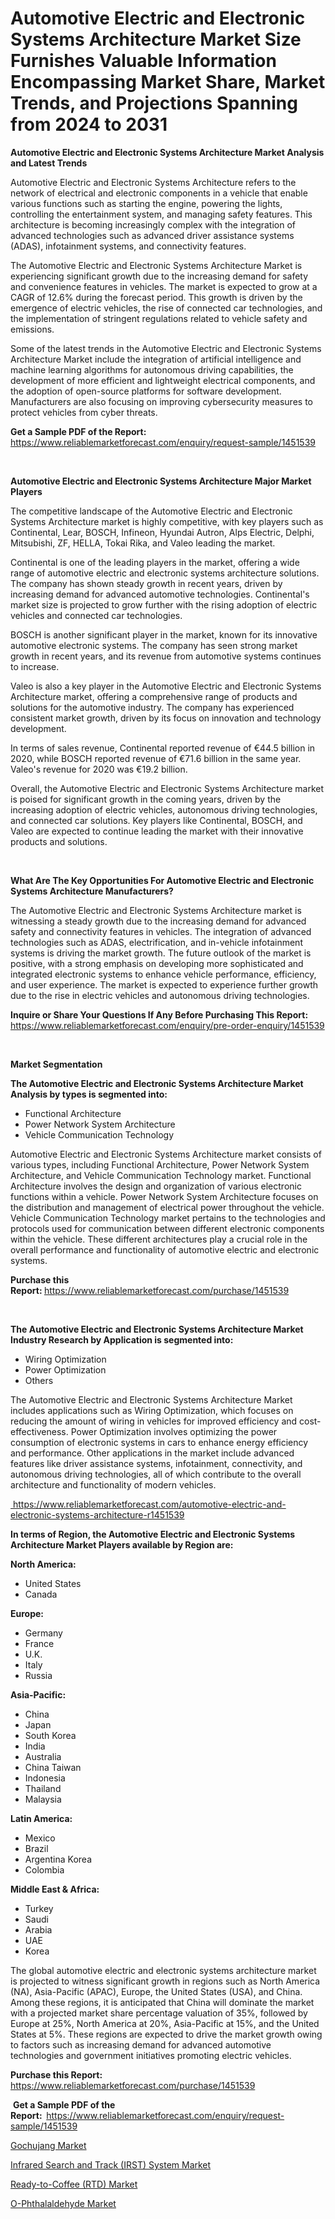 <p><h1>Automotive Electric and Electronic Systems Architecture Market Size Furnishes Valuable Information Encompassing Market Share, Market Trends, and Projections Spanning from 2024 to 2031</h1></p><p><strong>Automotive Electric and Electronic Systems Architecture Market Analysis and Latest Trends</strong></p>
<p><p>Automotive Electric and Electronic Systems Architecture refers to the network of electrical and electronic components in a vehicle that enable various functions such as starting the engine, powering the lights, controlling the entertainment system, and managing safety features. This architecture is becoming increasingly complex with the integration of advanced technologies such as advanced driver assistance systems (ADAS), infotainment systems, and connectivity features.</p><p>The Automotive Electric and Electronic Systems Architecture Market is experiencing significant growth due to the increasing demand for safety and convenience features in vehicles. The market is expected to grow at a CAGR of 12.6% during the forecast period. This growth is driven by the emergence of electric vehicles, the rise of connected car technologies, and the implementation of stringent regulations related to vehicle safety and emissions.</p><p>Some of the latest trends in the Automotive Electric and Electronic Systems Architecture Market include the integration of artificial intelligence and machine learning algorithms for autonomous driving capabilities, the development of more efficient and lightweight electrical components, and the adoption of open-source platforms for software development. Manufacturers are also focusing on improving cybersecurity measures to protect vehicles from cyber threats.</p></p>
<p><strong>Get a Sample PDF of the Report:&nbsp;</strong> <a href="https://www.reliablemarketforecast.com/enquiry/request-sample/1451539">https://www.reliablemarketforecast.com/enquiry/request-sample/1451539</a></p>
<p>&nbsp;</p>
<p><strong>Automotive Electric and Electronic Systems Architecture Major Market Players</strong></p>
<p><p>The competitive landscape of the Automotive Electric and Electronic Systems Architecture market is highly competitive, with key players such as Continental, Lear, BOSCH, Infineon, Hyundai Autron, Alps Electric, Delphi, Mitsubishi, ZF, HELLA, Tokai Rika, and Valeo leading the market.</p><p>Continental is one of the leading players in the market, offering a wide range of automotive electric and electronic systems architecture solutions. The company has shown steady growth in recent years, driven by increasing demand for advanced automotive technologies. Continental's market size is projected to grow further with the rising adoption of electric vehicles and connected car technologies.</p><p>BOSCH is another significant player in the market, known for its innovative automotive electronic systems. The company has seen strong market growth in recent years, and its revenue from automotive systems continues to increase.</p><p>Valeo is also a key player in the Automotive Electric and Electronic Systems Architecture market, offering a comprehensive range of products and solutions for the automotive industry. The company has experienced consistent market growth, driven by its focus on innovation and technology development.</p><p>In terms of sales revenue, Continental reported revenue of €44.5 billion in 2020, while BOSCH reported revenue of €71.6 billion in the same year. Valeo's revenue for 2020 was €19.2 billion.</p><p>Overall, the Automotive Electric and Electronic Systems Architecture market is poised for significant growth in the coming years, driven by the increasing adoption of electric vehicles, autonomous driving technologies, and connected car solutions. Key players like Continental, BOSCH, and Valeo are expected to continue leading the market with their innovative products and solutions.</p></p>
<p>&nbsp;</p>
<p><strong>What Are The Key Opportunities For Automotive Electric and Electronic Systems Architecture Manufacturers?</strong></p>
<p><p>The Automotive Electric and Electronic Systems Architecture market is witnessing a steady growth due to the increasing demand for advanced safety and connectivity features in vehicles. The integration of advanced technologies such as ADAS, electrification, and in-vehicle infotainment systems is driving the market growth. The future outlook of the market is positive, with a strong emphasis on developing more sophisticated and integrated electronic systems to enhance vehicle performance, efficiency, and user experience. The market is expected to experience further growth due to the rise in electric vehicles and autonomous driving technologies.</p></p>
<p><strong>Inquire or Share Your Questions If Any Before Purchasing This Report:</strong> <a href="https://www.reliablemarketforecast.com/enquiry/pre-order-enquiry/1451539">https://www.reliablemarketforecast.com/enquiry/pre-order-enquiry/1451539</a></p>
<p>&nbsp;</p>
<p><strong>Market Segmentation</strong></p>
<p><strong>The Automotive Electric and Electronic Systems Architecture Market Analysis by types is segmented into:</strong></p>
<p><ul><li>Functional Architecture</li><li>Power Network System Architecture</li><li>Vehicle Communication Technology</li></ul></p>
<p><p>Automotive Electric and Electronic Systems Architecture market consists of various types, including Functional Architecture, Power Network System Architecture, and Vehicle Communication Technology market. Functional Architecture involves the design and organization of various electronic functions within a vehicle. Power Network System Architecture focuses on the distribution and management of electrical power throughout the vehicle. Vehicle Communication Technology market pertains to the technologies and protocols used for communication between different electronic components within the vehicle. These different architectures play a crucial role in the overall performance and functionality of automotive electric and electronic systems.</p></p>
<p><strong>Purchase this Report:&nbsp;</strong><a href="https://www.reliablemarketforecast.com/purchase/1451539">https://www.reliablemarketforecast.com/purchase/1451539</a></p>
<p>&nbsp;</p>
<p><strong>The Automotive Electric and Electronic Systems Architecture Market Industry Research by Application is segmented into:</strong></p>
<p><ul><li>Wiring Optimization</li><li>Power Optimization</li><li>Others</li></ul></p>
<p><p>The Automotive Electric and Electronic Systems Architecture Market includes applications such as Wiring Optimization, which focuses on reducing the amount of wiring in vehicles for improved efficiency and cost-effectiveness. Power Optimization involves optimizing the power consumption of electronic systems in cars to enhance energy efficiency and performance. Other applications in the market include advanced features like driver assistance systems, infotainment, connectivity, and autonomous driving technologies, all of which contribute to the overall architecture and functionality of modern vehicles.</p></p>
<p><a href="https://www.reliablemarketforecast.com/automotive-electric-and-electronic-systems-architecture-r1451539">&nbsp;https://www.reliablemarketforecast.com/automotive-electric-and-electronic-systems-architecture-r1451539</a></p>
<p><strong>In terms of Region, the Automotive Electric and Electronic Systems Architecture Market Players available by Region are:</strong></p>
<p>
    <p> <strong> North America: </strong>
        <ul>
            <li>United States</li>
            <li>Canada</li>
        </ul>
        </p> 
    <p> <strong> Europe: </strong>
        <ul>
            <li>Germany</li>
            <li>France</li>
            <li>U.K.</li>
            <li>Italy</li>
            <li>Russia</li>
        </ul>
        </p> 
    <p> <strong> Asia-Pacific: </strong>
        <ul>
            <li>China</li>
            <li>Japan</li>
            <li>South Korea</li>
            <li>India</li>
            <li>Australia</li>
            <li>China Taiwan</li>
            <li>Indonesia</li>
            <li>Thailand</li>
            <li>Malaysia</li>
        </ul>
        </p> 
    <p> <strong> Latin America: </strong>
        <ul>
            <li>Mexico</li>
            <li>Brazil</li>
            <li>Argentina Korea</li>
            <li>Colombia</li>
        </ul>
        </p> 
    <p> <strong> Middle East & Africa: </strong>
        <ul>
            <li>Turkey</li>
            <li>Saudi</li>
            <li>Arabia</li>
            <li>UAE</li>
            <li>Korea</li>
        </ul>
    </p>
    </p>
<p><p>The global automotive electric and electronic systems architecture market is projected to witness significant growth in regions such as North America (NA), Asia-Pacific (APAC), Europe, the United States (USA), and China. Among these regions, it is anticipated that China will dominate the market with a projected market share percentage valuation of 35%, followed by Europe at 25%, North America at 20%, Asia-Pacific at 15%, and the United States at 5%. These regions are expected to drive the market growth owing to factors such as increasing demand for advanced automotive technologies and government initiatives promoting electric vehicles.</p></p>
<p><strong>Purchase this Report: </strong><a href="https://www.reliablemarketforecast.com/purchase/1451539">https://www.reliablemarketforecast.com/purchase/1451539</a></p>
<p>&nbsp;<strong>Get a Sample PDF of the Report:&nbsp;&nbsp;</strong><a href="https://www.reliablemarketforecast.com/enquiry/request-sample/1451539">https://www.reliablemarketforecast.com/enquiry/request-sample/1451539</a></p>
<p><strong></strong></p>
<p><p><a href="https://github.com/sakatikimasho/Market-Research-Report-List-1/blob/main/gochujang-market.md">Gochujang Market</a></p><p><a href="https://medium.com/@lottierunte68/insights-into-the-infrared-search-and-track-irst-system-market-size-which-is-expanding-with-a-6-2-850545d95980">Infrared Search and Track (IRST) System Market</a></p><p><a href="https://github.com/ralphyjames/Market-Research-Report-List-1/blob/main/ready-to-coffee-rtd-market.md">Ready-to-Coffee (RTD) Market</a></p><p><a href="https://medium.com/@stephaniewynterk14/global-o-phthalaldehyde-market-analysis-trends-forecasts-and-growth-opportunities-2024-2031-1194ee0ad24a">O-Phthalaldehyde Market</a></p></p>